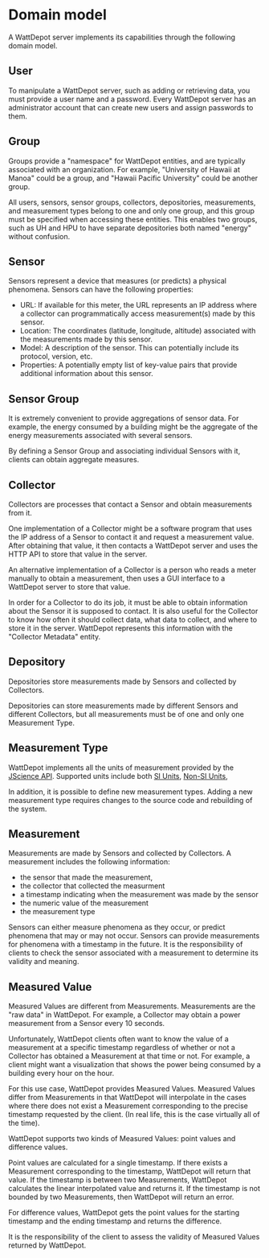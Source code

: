 # Domain model

A WattDepot server implements its capabilities through the following domain model.

## User

To manipulate a WattDepot server, such as adding or retrieving data, you must provide a user name and a password. Every WattDepot server has an administrator account that can create new users and assign passwords to them.

## Group

Groups provide a "namespace" for WattDepot entities, and are typically associated with an organization. For example, "University of Hawaii at Manoa" could be a group, and "Hawaii Pacific University" could be another group.

All users, sensors, sensor groups, collectors, depositories, measurements, and measurement types belong to one and only one group, and this group must be specified when accessing these entities.  This enables two groups, such as UH and HPU to have separate depositories both named "energy" without confusion.

## Sensor

Sensors represent a device that measures (or predicts) a physical phenomena. Sensors can have the following properties:

* URL: If available for this meter, the URL represents an IP address where a collector can programmatically access measurement(s) made by this sensor. 
* Location: The coordinates (latitude, longitude, altitude) associated with the measurements made by this sensor.
* Model: A description of the sensor. This can potentially include its protocol, version, etc.
* Properties: A potentially empty list of key-value pairs that provide additional information about this sensor.

## Sensor Group

It is extremely convenient to provide aggregations of sensor data. For example, the energy consumed by a building might be the aggregate of the energy measurements associated with several sensors.

By defining a Sensor Group and associating individual Sensors with it, clients can obtain aggregate measures.

## Collector

Collectors are processes that contact a Sensor and obtain measurements from it.

One implementation of a Collector might be a software program that uses the IP address of a Sensor to contact it and request a measurement value.  After obtaining that value, it then contacts a WattDepot server and uses the HTTP API to store that value in the server.

An alternative implementation of a Collector is a person who reads a meter manually to obtain a measurement, then uses a GUI interface to a WattDepot server to store that value.

In order for a Collector to do its job, it must be able to obtain information about the Sensor it is supposed to contact. It is also useful for the Collector to know how often it should collect data, what data to collect, and where to store it in the server. WattDepot represents this information with the "Collector Metadata" entity.

## Depository

Depositories store measurements made by Sensors and collected by Collectors.

Depositories can store measurements made by different Sensors and different Collectors, but all measurements must be of one and only one Measurement Type.

## Measurement Type

WattDepot implements all the units of measurement provided by the [JScience API](http://www.unitsofmeasurement.org/). Supported units include both [SI Units](http://jscience.org/api/javax/measure/unit/SI.html), [Non-SI Units](http://jscience.org/api/javax/measure/unit/NonSI.html), 

In addition, it is possible to define new measurement types. Adding a new measurement type requires changes to the source code and rebuilding of the system.

## Measurement

Measurements are made by Sensors and collected by Collectors.  A measurement includes the following information:

* the sensor that made the measurement,
* the collector that collected the measurment
* a timestamp indicating when the measurement was made by the sensor
* the numeric value of the measurement
* the measurement type

Sensors can either measure phenomena as they occur, or predict phenomena that may or may not occur.  Sensors can provide measurements for phenomena with a timestamp in the future.  It is the responsibility of clients to check the sensor associated with a measurement to determine its validity and meaning.

## Measured Value

Measured Values are different from Measurements. Measurements are the "raw data" in WattDepot.  For example, a Collector may obtain a power measurement from a Sensor every 10 seconds.

Unfortunately, WattDepot clients often want to know the value of a measurement at a specific timestamp regardless of whether or not a Collector has obtained a Measurement at that time or not.  For example, a client might want a visualization that shows the power being consumed by a building every hour on the hour.

For this use case, WattDepot provides Measured Values.  Measured Values differ from Measurements in that WattDepot will interpolate in the cases where there does not exist a Measurement corresponding to the precise timestamp requested by the client. (In real life, this is the case virtually all of the time).

WattDepot supports two kinds of Measured Values: point values and difference values. 

Point values are calculated for a single timestamp. If there exists a Measurement corresponding to the timestamp, WattDepot will return that value. If the timestamp is between two Measurements, WattDepot
calculates the linear interpolated value and returns it.  If the timestamp is not bounded by two Measurements, then WattDepot will return an error.

For difference values, WattDepot gets the point values for the starting timestamp and the ending timestamp and returns the difference.

It is the responsibility of the client to assess the validity of Measured Values returned by WattDepot.
